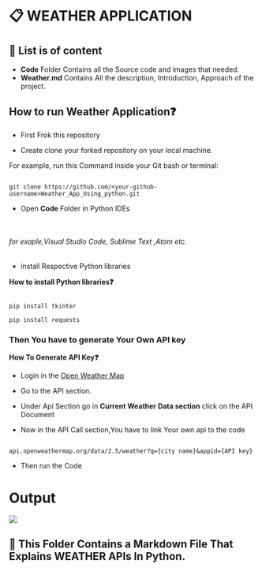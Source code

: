 # 📋 WEATHER APPLICATION

## 📌 List is of content
* **Code** Folder Contains all the Source code and images that needed. 
* **Weather.md** Contains All the description, Introduction, Approach of the project. 

## How to run Weather Application❓



* First Frok this repository 

* Create clone your forked repository on your local machine.

For example, run this Command inside your Git bash or terminal:

```

git clone https://github.com/<your-github-username>Weather_App_Using_python.git

````

* Open **Code** Folder in Python IDEs

<br>

###### for exaple,Visual Studio Code, Sublime Text ,Atom etc.

* install Respective Python libraries
 
 **How to install Python libraries❓**

```

pip install tkinter

pip install requests

```

### Then You have to generate Your Own API key
**How To Generate API Key❓**

* Login in the [Open Weather Map](https://openweathermap.org/)

* Go to the API section. 
* Under Api Section go in **Current Weather Data section** click on the API Document

* Now in the API Call section,You have to link Your own api to the code

```

api.openweathermap.org/data/2.5/weather?q={city name}&appid={API key}

```

* Then run the Code

# Output

![](image.png) 



## 📌 This Folder Contains a Markdown File That Explains WEATHER APIs In Python.

